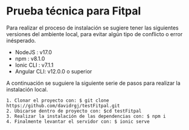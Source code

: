# Prueba técnica para Fitpal

Para realizar el proceso de instalación se sugiere tener las siguientes versiones del ambiente local, para evitar algún tipo de conflicto o error inésperado.

-   NodeJS     :  v17.0
-   npm        :  v8.1.0
-   Ionic CLI  :  v7.1.1
-   Angular CLI:  v12.0.0 o superior

  A continuación se suguiere la siguiente serie de pasos para realizar la instalación local.
  
    1. Clonar el proyecto con: $ git clone https://github.com/davidrgj/testFitpal.git
    2. Ubicarse dentro de proyecto con: $cd testFitpal
    3. Realizar la instalación de las dependencias con: $ npm i
    4. Finalmente levantar el servidor con: $ ionic serve
